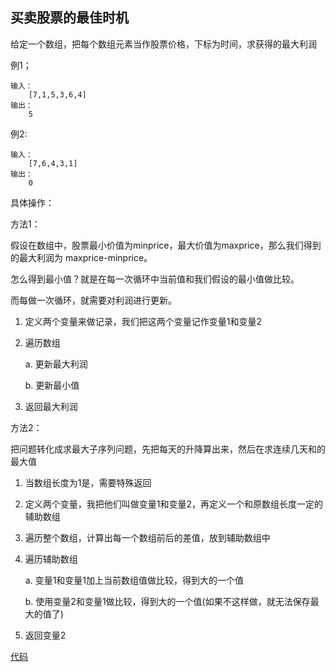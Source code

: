 ## 买卖股票的最佳时机

给定一个数组，把每个数组元素当作股票价格，下标为时间，求获得的最大利润

例1；
```
输入：
    [7,1,5,3,6,4]
输出：
    5
```
例2:
```
输入：
    [7,6,4,3,1]
输出：
    0
```

具体操作：

方法1：

假设在数组中，股票最小价值为minprice，最大价值为maxprice，那么我们得到的最大利润为 maxprice-minprice。

怎么得到最小值？就是在每一次循环中当前值和我们假设的最小值做比较。

而每做一次循环，就需要对利润进行更新。

1. 定义两个变量来做记录，我们把这两个变量记作变量1和变量2

2. 遍历数组

    a. 更新最大利润

    b. 更新最小值

3. 返回最大利润

方法2：

把问题转化成求最大子序列问题，先把每天的升降算出来，然后在求连续几天和的最大值

1. 当数组长度为1是，需要特殊返回

2. 定义两个变量，我把他们叫做变量1和变量2，再定义一个和原数组长度一定的辅助数组

3. 遍历整个数组，计算出每一个数组前后的差值，放到辅助数组中

4. 遍历辅助数组

    a. 变量1和变量1加上当前数组值做比较，得到大的一个值

    b. 使用变量2和变量1做比较，得到大的一个值(如果不这样做，就无法保存最大的值了)

5. 返回变量2

[代码](https://github.com/Ray-ye/book/blob/master/algorithm/algorithmcode/dp/121.%20%E4%B9%B0%E5%8D%96%E8%82%A1%E7%A5%A8%E7%9A%84%E6%9C%80%E4%BD%B3%E6%97%B6%E6%9C%BA.h)